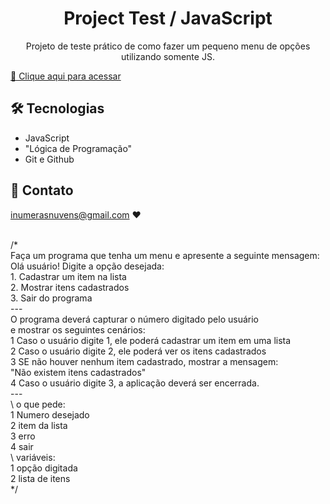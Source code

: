 <h1 align="center"> Project Test / JavaScript</h1>

<p align="center">
Projeto de teste prático de como fazer um pequeno menu de opções utilizando somente JS.
</p>

[🔗 Clique aqui para acessar](https://vasijess.github.io/options/) 

## 🛠 Tecnologias 
- JavaScript
- "Lógica de Programação"
- Git e Github

## 💛 Contato 

inumerasnuvens@gmail.com ♥

<br>/*<br>    Faça um programa que tenha um menu e apresente a seguinte mensagem:<br>
    Olá usuário! Digite a opção desejada:<br>
    1. Cadastrar um item na lista<br>
    2. Mostrar itens cadastrados<br>
    3. Sair do programa<br>
    ---<br>
    O programa deverá capturar o número digitado pelo usuário<br>
    e mostrar os seguintes cenários:<br>
    1 Caso o usuário digite 1, ele poderá cadastrar um item em uma lista<br>
    2 Caso o usuário digite 2, ele poderá ver os itens cadastrados<br>
    3 SE não houver nenhum item cadastrado, mostrar a mensagem:<br>
        "Não existem itens cadastrados"<br>
    4 Caso o usuário digite 3, a aplicação deverá ser encerrada.<br>
    ---<br>
    \\ o que pede:<br>
    1 Numero desejado<br>
    2 item da lista <br>
    3 erro<br>
    4 sair<br>
    \\ variáveis:<br>
    1 opção digitada<br>
    2 lista de itens<br>
*/<br><br>
